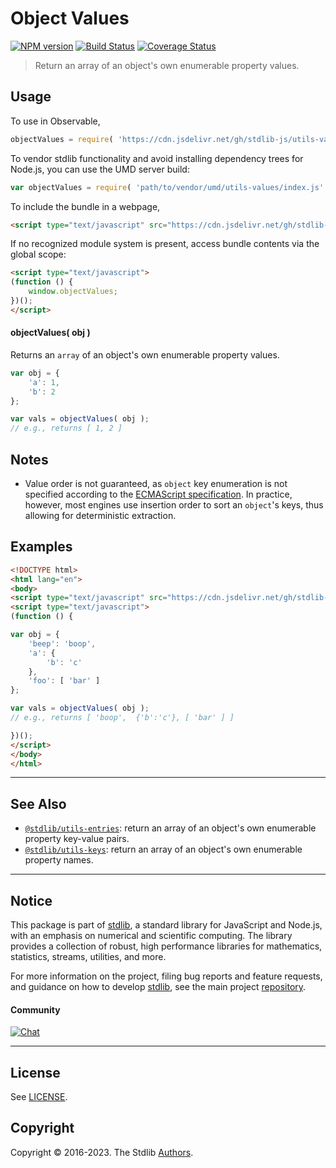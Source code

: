 <!--

@license Apache-2.0

Copyright (c) 2018 The Stdlib Authors.

Licensed under the Apache License, Version 2.0 (the "License");
you may not use this file except in compliance with the License.
You may obtain a copy of the License at

   http://www.apache.org/licenses/LICENSE-2.0

Unless required by applicable law or agreed to in writing, software
distributed under the License is distributed on an "AS IS" BASIS,
WITHOUT WARRANTIES OR CONDITIONS OF ANY KIND, either express or implied.
See the License for the specific language governing permissions and
limitations under the License.

-->

# Object Values

[![NPM version][npm-image]][npm-url] [![Build Status][test-image]][test-url] [![Coverage Status][coverage-image]][coverage-url] <!-- [![dependencies][dependencies-image]][dependencies-url] -->

> Return an array of an object's own enumerable property values.



<section class="usage">

## Usage

To use in Observable,

```javascript
objectValues = require( 'https://cdn.jsdelivr.net/gh/stdlib-js/utils-values@umd/browser.js' )
```

To vendor stdlib functionality and avoid installing dependency trees for Node.js, you can use the UMD server build:

```javascript
var objectValues = require( 'path/to/vendor/umd/utils-values/index.js' )
```

To include the bundle in a webpage,

```html
<script type="text/javascript" src="https://cdn.jsdelivr.net/gh/stdlib-js/utils-values@umd/browser.js"></script>
```

If no recognized module system is present, access bundle contents via the global scope:

```html
<script type="text/javascript">
(function () {
    window.objectValues;
})();
</script>
```

#### objectValues( obj )

Returns an `array` of an object's own enumerable property values.

```javascript
var obj = {
    'a': 1,
    'b': 2
};

var vals = objectValues( obj );
// e.g., returns [ 1, 2 ]
```

</section>

<!-- /.usage -->

<section class="notes">

## Notes

-   Value order is not guaranteed, as `object` key enumeration is not specified according to the [ECMAScript specification][ecma-262-for-in]. In practice, however, most engines use insertion order to sort an `object`'s keys, thus allowing for deterministic extraction.

</section>

<!-- /.notes -->

<section class="examples">

## Examples

<!-- eslint no-undef: "error" -->

```html
<!DOCTYPE html>
<html lang="en">
<body>
<script type="text/javascript" src="https://cdn.jsdelivr.net/gh/stdlib-js/utils-values@umd/browser.js"></script>
<script type="text/javascript">
(function () {

var obj = {
    'beep': 'boop',
    'a': {
        'b': 'c'
    },
    'foo': [ 'bar' ]
};

var vals = objectValues( obj );
// e.g., returns [ 'boop',  {'b':'c'}, [ 'bar' ] ]

})();
</script>
</body>
</html>
```

</section>

<!-- /.examples -->

<!-- Section for related `stdlib` packages. Do not manually edit this section, as it is automatically populated. -->

<section class="related">

* * *

## See Also

-   <span class="package-name">[`@stdlib/utils-entries`][@stdlib/utils/entries]</span><span class="delimiter">: </span><span class="description">return an array of an object's own enumerable property key-value pairs.</span>
-   <span class="package-name">[`@stdlib/utils-keys`][@stdlib/utils/keys]</span><span class="delimiter">: </span><span class="description">return an array of an object's own enumerable property names.</span>

</section>

<!-- /.related -->

<!-- Section for all links. Make sure to keep an empty line after the `section` element and another before the `/section` close. -->


<section class="main-repo" >

* * *

## Notice

This package is part of [stdlib][stdlib], a standard library for JavaScript and Node.js, with an emphasis on numerical and scientific computing. The library provides a collection of robust, high performance libraries for mathematics, statistics, streams, utilities, and more.

For more information on the project, filing bug reports and feature requests, and guidance on how to develop [stdlib][stdlib], see the main project [repository][stdlib].

#### Community

[![Chat][chat-image]][chat-url]

---

## License

See [LICENSE][stdlib-license].


## Copyright

Copyright &copy; 2016-2023. The Stdlib [Authors][stdlib-authors].

</section>

<!-- /.stdlib -->

<!-- Section for all links. Make sure to keep an empty line after the `section` element and another before the `/section` close. -->

<section class="links">

[npm-image]: http://img.shields.io/npm/v/@stdlib/utils-values.svg
[npm-url]: https://npmjs.org/package/@stdlib/utils-values

[test-image]: https://github.com/stdlib-js/utils-values/actions/workflows/test.yml/badge.svg?branch=main
[test-url]: https://github.com/stdlib-js/utils-values/actions/workflows/test.yml?query=branch:main

[coverage-image]: https://img.shields.io/codecov/c/github/stdlib-js/utils-values/main.svg
[coverage-url]: https://codecov.io/github/stdlib-js/utils-values?branch=main

<!--

[dependencies-image]: https://img.shields.io/david/stdlib-js/utils-values.svg
[dependencies-url]: https://david-dm.org/stdlib-js/utils-values/main

-->

[chat-image]: https://img.shields.io/gitter/room/stdlib-js/stdlib.svg
[chat-url]: https://app.gitter.im/#/room/#stdlib-js_stdlib:gitter.im

[stdlib]: https://github.com/stdlib-js/stdlib

[stdlib-authors]: https://github.com/stdlib-js/stdlib/graphs/contributors

[umd]: https://github.com/umdjs/umd
[es-module]: https://developer.mozilla.org/en-US/docs/Web/JavaScript/Guide/Modules

[deno-url]: https://github.com/stdlib-js/utils-values/tree/deno
[umd-url]: https://github.com/stdlib-js/utils-values/tree/umd
[esm-url]: https://github.com/stdlib-js/utils-values/tree/esm
[branches-url]: https://github.com/stdlib-js/utils-values/blob/main/branches.md

[stdlib-license]: https://raw.githubusercontent.com/stdlib-js/utils-values/main/LICENSE

[ecma-262-for-in]: https://262.ecma-international.org/5.1/#sec-12.6.4

<!-- <related-links> -->

[@stdlib/utils/entries]: https://github.com/stdlib-js/utils-entries/tree/umd

[@stdlib/utils/keys]: https://github.com/stdlib-js/utils-keys/tree/umd

<!-- </related-links> -->

</section>

<!-- /.links -->
